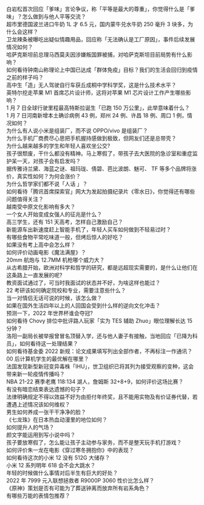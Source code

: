 白岩松首次回应「爹味」言论争议，称「平等是最大的尊重」，你觉得什么是「爹味」？怎么做到与他人平等交流？  
超市里德国波兰进口牛奶 1L 才 6.5 元，国内蒙牛兑水牛奶 250 毫升 3 块多，为什么会这样？  
卫龙辣条被曝吃出疑似情趣用品，回应称「无法确认是工厂原因」，事件后续发展情况如何？  
哈萨克斯坦前总理马西莫夫因涉嫌叛国罪被捕，对哈萨克斯坦目前局势有什么影响？  
如何看待钟南山称理论上中国已达成「群体免疫」目标？我们的生活会回归到疫情之前的样子吗？  
高中生「造」无人驾驶自行车获丘成桐中学科学奖，这是什么技术水平？  
英特尔挖走苹果 M1 首席芯片设计师，这将对苹果 M1 芯片设计工作产生哪些影响？  
1 月 7 日全球行驶里程最高特斯拉诞生「已跑 150 万公里」，此举意味着什么？  
1 月 7 日河南新增本土确诊病例 43 例，郑州 24 例、许昌 18 例、周口 1 例，情况如何？  
为什么有人说小米是组装厂，而不说 OPPO/vivo 是组装厂？  
为什么手机厂商费尽心思把手机握持感做到极致，但网友们还是总带壳？  
为什么越来越多的学生和年轻人喜欢坐公交?  
孩子很颓废，干什么都没有精神。马上寒假了，带孩子去大医院的急诊室和重症监护呆一天，对孩子会有启发吗？  
据传雅诗兰黛、海蓝之谜、祖玛珑、倩碧、芭比波朗、魅可、 TF 等多个品牌将涨价，真实性如何？为何会涨价？  
为什么哲学家们都不说「人话 」？  
如何看待「腾讯首席探索官」网大为发起拍摄纪录片《零水日》，你觉得还有哪些问题值得关注？  
越南受中原文化影响有多大？  
一个女人开始变成女强人的征兆是什么？  
高三学生，还有 151 天高考，怎样自己激励自己？  
新能源车出新速度赶上智能手机了，年轻人买车如何做到不轻易过时？  
有哪些食物平常吃味道一般，但烤后惊人的好吃？  
如果没有考上高中会怎么样？  
如何评价动画电影《魔法满屋》？  
20mm 航炮与 12.7MM 机枪哪个威力大？  
从古希腊开始，欧洲对科学和哲学的研究，都是远超现实需要的，是什么让他们在这条路上一直发展的呢?  
教资面试通过了，可当时我面试的状态并不好，为啥这样也能过？  
22 考研该如何确定院校和专业，需要注意些什么？  
当一对情侣无话可说的时候，该怎么做？  
如果在国外生活四年以上的人回国会受到什么样的逆向文化冲击？  
预测一下，2022 年世界杯谁会夺冠?  
如何看待 Chovy 排位中批评路人玩家「实为 TES 辅助 Zhuo」眼位理解长达 15 分钟？  
洛阳一副局长被举报曾冒名顶替入学，还与他人妻子有接触，当地回应「已降为科员」，如何看待这一处理结果？  
如何看待基金委 2022 新规：论文成果填写列出全部作者，不再标注一作通讯？  
00 后计算机学生的最优解在哪里？  
法国发现新型新冠变异毒株「IHU」，世卫组织已将其列为接受观察的变种，这会带来新一轮疫情传播吗？  
NBA 21-22 赛季老鹰 118:134 湖人，詹姆斯 32+8+9，如何评价这场比赛？  
有没有暗恋结束表达遗憾的句子？  
法律明确规定不得以效益不好为由拒付年终奖，且不能用实物及有价证券代替，若遭遇上述情况该如何维权？  
男生如何养成一张干干净净的脸？  
《七龙珠》在日本热血动漫里的地位如何？  
如何提升人的气场？  
颜文字能运用到写小说中吗？  
孩子要放寒假了，怎么能让孩子主动参与家务，而不是整天玩手机打游戏？  
如何评价朱一龙在电影《穿过寒冬拥抱你》中的表现？  
如何看待这次的小米 12 没有 512G 大储存？  
小米 12 系列明年 618 会不会大跳水？  
年轻的时候做什么事情对后半生有巨大的好处？  
2022 年 7999 元入联想拯救者 R9000P 3060 性价比怎么样？  
《原神》策划是否有可能为了葬送钟离而放弃所有岩系角色？  
有哪些万能的表情包推荐？  
